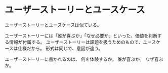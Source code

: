 # ユーザーストーリーとユースケース

ユーザーストーリーとユースケースは似ている。

ユーザーストーリーには「誰が喜ぶか」「なぜ必要か」といった、価値を判断する情報が付属する。
ユーザーストーリーは課題を扱うためのもので、ユースケースは仕様だから。
形式は同じで、意図が違う。

ユーザーストーリーに書かれるのは、
何を体験するか。
誰が喜ぶか。
なぜ喜ぶか。
